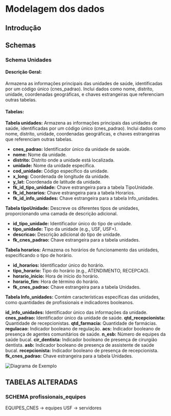 # Modelagem dos dados

## Introdução

## Schemas

### Schema Unidades

#### Descrição Geral:

Armazena as informações principais das unidades de saúde, identificadas por um código único (cnes_padrao). Inclui dados como nome, distrito, unidade, coordenadas geográficas, e chaves estrangeiras que referenciam outras tabelas.

#### Tabelas:

**Tabela unidades:** Armazena as informações principais das unidades de saúde, identificadas por um código único (cnes_padrao). Inclui dados como nome, distrito, unidade, coordenadas geográficas, e chaves estrangeiras que referenciam outras tabelas.

- **cnes_padrao:** Identificador único da unidade de saúde.
- **nome:** Nome da unidade.
- **distrito:** Distrito onde a unidade está localizada.
- **unidade:** Nome da unidade específica.
- **cod_unidade:** Código específico da unidade.
- **x_long:** Coordenada de longitude da unidade.
- **y_lat:** Coordenada de latitude da unidade.
- **fk_id_tipo_unidade:** Chave estrangeira para a tabela TipoUnidade.
- **fk_id_horarios:** Chave estrangeira para a tabela Horarios.
- **fk_id_info_unidades:** Chave estrangeira para a tabela Info_unidades.


**Tabela tipoUnidade:** Descreve os diferentes tipos de unidades, proporcionando uma camada de descrição adicional.

- **id_tipo_unidade:** Identificador único do tipo de unidade.
- **tipo_unidade:** Tipo da unidade (e.g., USF, USF+).
- **descricao:** Descrição adicional do tipo de unidade.
- **fk_cnes_padrao:** Chave estrangeira para a tabela unidades.

**Tabela horarios:** Armazena os horários de funcionamento das unidades, especificando o tipo de horário.

- **id_horarios:** Identificador único do horário.
- **tipo_horario:** Tipo do horário (e.g., ATENDIMENTO, RECEPCAO).
- **horario_inicio:** Hora de início do horário.
- **horario_fim:** Hora de término do horário.
- **fk_cnes_padrao:** Chave estrangeira para a tabela Unidades.

**Tabela Info_unidades:** Contém características específicas das unidades, como quantidades de profissionais e indicadores booleanos.

**id_info_unidades:** Identificador único das informações da unidade.
**cnes_padrao:** Identificador único da unidade de saúde.
**qtd_recepcionista:** Quantidade de recepcionistas.
**qtd_farmacia:** Quantidade de farmácias.
**regulacao:** Indicador booleano de regulação.
**acs:** Indicador booleano de presença de agentes comunitários de saúde.
**n_esb:** Número de equipes da saúde bucal.
**cir_dentista:** Indicador booleano de presença de cirurgião dentista.
**asb:** Indicador booleano de presença de assistente de saúde bucal.
**recepcionista:** Indicador booleano de presença de recepcionista.
**fk_cnes_padrao:** Chave estrangeira para a tabela Unidades.

![Diagrama de Exemplo](https://github.com/ngisecogesesau/db_atencao_basica_secoge/tree/main/modelagem/schema_unidades.drawio.png)


## TABELAS ALTERADAS

### SCHEMA profissionais_equipes

EQUIPES_CNES -> equipes
USF -> servidores